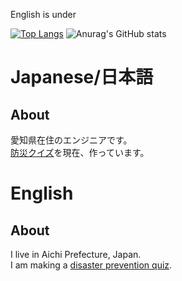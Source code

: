 English is under

[![Top Langs](https://github-readme-stats.vercel.app/api/top-langs/?username=Yama-Haya&theme=dark&layout=compact)](https://github.com/anuraghazra/github-readme-stats)
![Anurag's GitHub stats](https://github-readme-stats.vercel.app/api?username=Yama-Haya&show_icons=true&theme=radical)

# Japanese/日本語
## About
愛知県在住のエンジニアです。  
[防災クイズ](https://github.com/Yama-Haya/Disaster-prevention-quiz)を現在、作っています。

# English
## About
I live in Aichi Prefecture, Japan.  
I am making a [disaster prevention quiz](https://github.com/Yama-Haya/Disaster-prevention-quiz).
